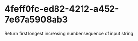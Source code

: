 # 4feff0fc-ed82-4212-a452-7e67a5908ab3
Return first longest increasing number sequence of input string
